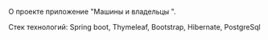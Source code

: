 О проекте
приложение "Машины и владельцы ".

Стек технологий: Spring boot, Thymeleaf, Bootstrap, Hibernate, PostgreSql


